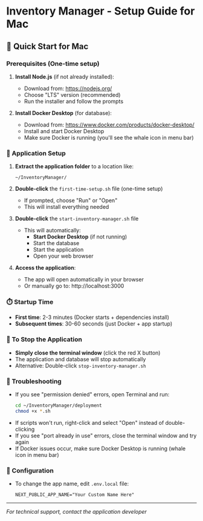 # Inventory Manager - Setup Guide for Mac

## 🚀 Quick Start for Mac

### Prerequisites (One-time setup)
1. **Install Node.js** (if not already installed):
   - Download from: https://nodejs.org/
   - Choose "LTS" version (recommended)
   - Run the installer and follow the prompts

2. **Install Docker Desktop** (for database):
   - Download from: https://www.docker.com/products/docker-desktop/
   - Install and start Docker Desktop
   - Make sure Docker is running (you'll see the whale icon in menu bar)

### 📁 Application Setup

1. **Extract the application folder** to a location like:
   ```
   ~/InventoryManager/
   ```

2. **Double-click** the `first-time-setup.sh` file (one-time setup)
   - If prompted, choose "Run" or "Open"
   - This will install everything needed

3. **Double-click** the `start-inventory-manager.sh` file
   - This will automatically:
     - **Start Docker Desktop** (if not running)
     - Start the database
     - Start the application
     - Open your web browser

4. **Access the application**:
   - The app will open automatically in your browser
   - Or manually go to: http://localhost:3000

### ⏱️ Startup Time
- **First time**: 2-3 minutes (Docker starts + dependencies install)
- **Subsequent times**: 30-60 seconds (just Docker + app startup)

### 🛑 To Stop the Application
- **Simply close the terminal window** (click the red X button)
- The application and database will stop automatically
- Alternative: Double-click `stop-inventory-manager.sh`

### 🔧 Troubleshooting
- If you see "permission denied" errors, open Terminal and run:
  ```bash
  cd ~/InventoryManager/deployment
  chmod +x *.sh
  ```
- If scripts won't run, right-click and select "Open" instead of double-clicking
- If you see "port already in use" errors, close the terminal window and try again
- If Docker issues occur, make sure Docker Desktop is running (whale icon in menu bar)

### 🔧 Configuration
- To change the app name, edit `.env.local` file:
  ```
  NEXT_PUBLIC_APP_NAME="Your Custom Name Here"
  ```

---
*For technical support, contact the application developer*

